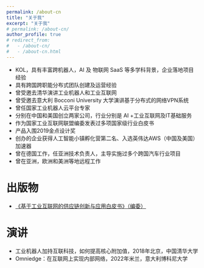 ```yaml
---
permalink: /about-cn
title: "关于我"
excerpt: "关于我"
# permalink: /about-cn/
author_profile: true
# redirect_from: 
#   - /about-cn/
#   - /about-cn.html
---
```


* KOL，具有丰富跨机器人，AI 及 物联网 SaaS 等多学科背景，企业落地项目经验
* 具有跨国跨职能分布式团队创建及运营经验
* 曾受邀去清华演讲工业机器人和工业互联网
* 曾受邀去意大利 Bocconi University 大学演讲基于分布式的网络VPN系统
* 曾任国家工业机器人云平台专家
* 分别在中国和美国创立两家公司，行业分别是 AI +工业互联网及IT基础服务
* 作为国家工业互联网联盟编委发表过多项国家级行业白皮书
* 产品入围2019金点设计奖
* 创办的企业获得人工智能小镇孵化营第二名、入选英伟达AWS（中国及美国）加速器
* 曾在德国工作，任亚洲技术负责人，主导实施过多个跨国汽车行业项目
* 曾在亚洲，欧洲和美洲等地远程工作


出版物
======

* [《基于工业互联网的供应链创新与应用白皮书》（编委）](http://www.aii-alliance.org/index/c145/n2702.html)

演讲
====

* 工业机器人加持互联科技，如何提高核心附加值，2018年北京，中国清华大学
* Omniedge：在互联网上实现内部网络，2022年米兰，意大利博科尼大学
